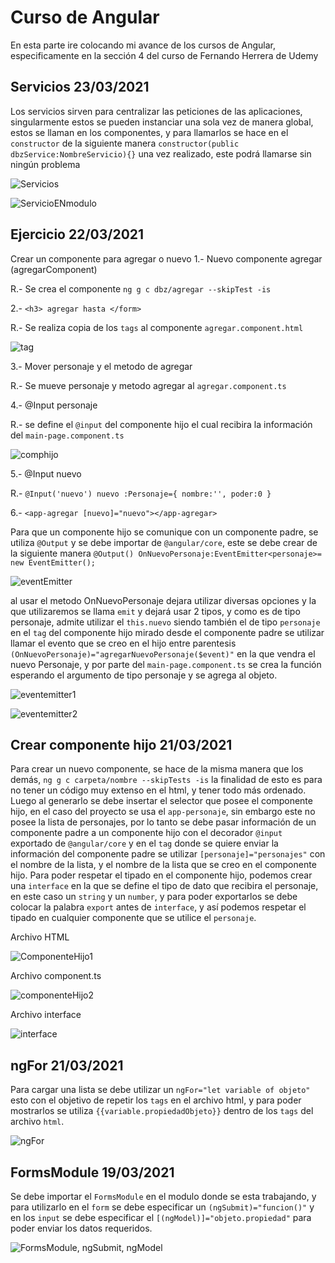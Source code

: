 # Curso de Angular

En esta parte ire colocando mi avance de los cursos de Angular, especificamente en la sección 4 del curso de Fernando Herrera de Udemy

## Servicios 23/03/2021

Los servicios sirven para centralizar las peticiones de las aplicaciones, singularmente estos se pueden instanciar una sola vez de manera global, estos se llaman en los componentes, y para llamarlos se hace en el `constructor` de la siguiente manera `constructor(public dbzService:NombreServicio){}` una vez realizado, este podrá llamarse sin ningún problema

![Servicios](https://i.ibb.co/vHcSp2J/servicios.png)

![ServicioENmodulo](https://i.ibb.co/jVfT479/servicios-2.png)


## Ejercicio 22/03/2021

Crear un componente para agregar o nuevo
1.- Nuevo componente agregar (agregarComponent)

R.- Se crea el componente `ng g c dbz/agregar --skipTest -is`

2.- `<h3> agregar hasta </form>`

R.- Se realiza copia de los `tags` al componente `agregar.component.html`

![tag](https://i.ibb.co/5GNRZyF/ejercicio1.png)

3.- Mover personaje y el metodo de agregar

R.- Se mueve personaje y metodo agregar al `agregar.component.ts`

4.- @Input personaje

R.- se define el `@input` del componente hijo el cual recibira la información del `main-page.component.ts`



![comphijo](https://i.ibb.co/P9DGnFR/comphijo.png)

5.- @Input nuevo

R.- `@Input('nuevo') nuevo :Personaje={
    nombre:'',
    poder:0
  }`

6.- `<app-agregar [nuevo]="nuevo"></app-agregar>`

Para que un componente hijo se comunique con un componente padre, se utiliza `@Output` y se debe importar de `@angular/core`, este se debe crear de la siguiente manera `@Output() OnNuevoPersonaje:EventEmitter<personaje>= new EventEmitter();` 


![eventEmitter](https://i.ibb.co/VxCzQPy/event-emitter.png)

al usar el metodo OnNuevoPersonaje dejara utilizar diversas opciones y la que utilizaremos se llama `emit` y dejará usar 2 tipos, y como es de tipo personaje, admite utilizar el `this.nuevo` siendo también el de tipo `personaje` en el `tag` del componente hijo mirado desde el componente padre se utilizar llamar el evento que se creo en el hijo entre parentesis `(OnNuevoPersonaje)="agregarNuevoPersonaje($event)"` en la que vendra el nuevo Personaje, y por parte del `main-page.component.ts`  se crea la función esperando el argumento de tipo personaje y se agrega al objeto.

![eventemitter1](https://i.ibb.co/xmJXT8K/1.png)

![eventemitter2](https://i.ibb.co/74HG991/2.png)



## Crear componente hijo 21/03/2021

Para crear un nuevo componente, se hace de la misma manera que los demás, `ng g c carpeta/nombre --skipTests -is` la finalidad de esto es para no tener un código muy extenso en el html, y tener todo más ordenado.
Luego al generarlo se debe insertar el selector que posee el componente hijo, en el caso del proyecto se usa el `app-personaje`, sin embargo este no posee la lista de personajes, por lo tanto se debe pasar información de un componente padre a un componente hijo con el decorador `@input` exportado de `@angular/core` y en el `tag` donde se quiere enviar la información del componente padre se utilizar `[personaje]="personajes"` con el nombre de la lista, y el nombre de la lista que se creo en el componente hijo.
Para poder respetar el tipado en el componente hijo, podemos crear una `interface` en la que se define el tipo de dato que recibira el personaje, en este caso un `string` y un `number`, y para poder exportarlos se debe colocar la palabra `export` antes de `interface`, y así podemos respetar el tipado en cualquier componente que se utilice el `personaje`.

Archivo HTML

![ComponenteHijo1](https://i.ibb.co/VQYqPyg/componentehijo1.png)

Archivo component.ts

![componenteHijo2](https://i.ibb.co/kKc1qcB/componentehijo2.png)

Archivo interface

![interface](https://i.ibb.co/4RWsZRW/Interface.png)

## ngFor 21/03/2021

Para cargar una lista se debe utilizar un `ngFor="let variable of objeto"` esto con el objetivo de repetir los `tags` en el archivo html, y para poder mostrarlos se utiliza `{{variable.propiedadObjeto}}` dentro de los `tags` del archivo `html`.

![ngFor](https://i.ibb.co/Tkw4Qw0/ngFor.png)

## FormsModule 19/03/2021

Se debe importar el `FormsModule` en el modulo donde se esta trabajando, y para utilizarlo en el `form` se debe especificar un `(ngSubmit)="funcion()"` y en los `input` se debe especificar el `[(ngModel)]="objeto.propiedad"` para poder enviar los datos requeridos.

![FormsModule, ngSubmit, ngModel](https://i.ibb.co/ncpxRFD/forms-ngmodel-ngsubmit.png)

